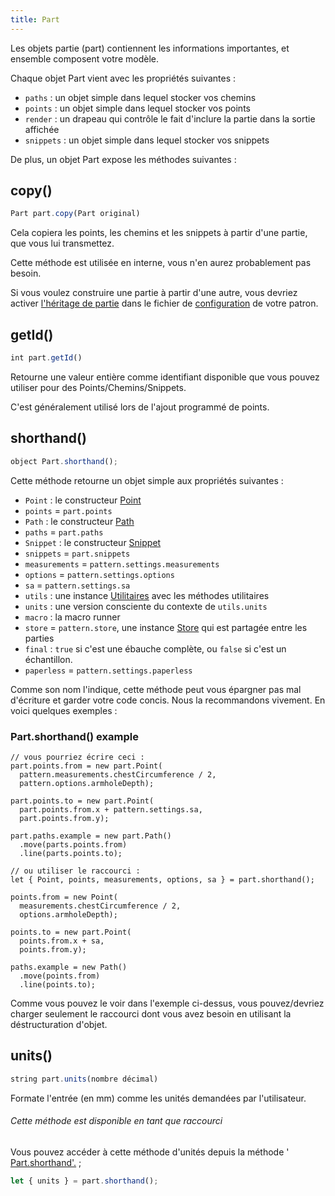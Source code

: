 ```yaml
---
title: Part
---
```


Les objets partie (part) contiennent les informations importantes, et ensemble composent votre modèle.

Chaque objet Part vient avec les propriétés suivantes :

- `paths` : un objet simple dans lequel stocker vos chemins
- `points` : un objet simple dans lequel stocker vos points
- `render` : un drapeau qui contrôle le fait d'inclure la partie dans la sortie affichée
- `snippets` : un objet simple dans lequel stocker vos snippets

De plus, un objet Part expose les méthodes suivantes :

## copy()

```js
Part part.copy(Part original)
```

Cela copiera les points, les chemins et les snippets à partir d'une partie, que vous lui transmettez.

<Note>

Cette méthode est utilisée en interne, vous n'en aurez probablement pas besoin.

Si vous voulez construire une partie à partir d'une autre, vous devriez activer [l'héritage de partie](/advanced/inject) dans le fichier de [configuration](../config) de votre patron.

</Note>

## getId()

```js
int part.getId()
```

Retourne une valeur entière comme identifiant disponible que vous pouvez utiliser pour des Points/Chemins/Snippets.

C'est généralement utilisé lors de l'ajout programmé de points.

## shorthand()

```js
object Part.shorthand();
```

Cette méthode retourne un objet simple aux propriétés suivantes :

- `Point` : le constructeur [Point](/api/point)
- `points` = `part.points`
- `Path` : le constructeur [Path](/api/path)
- `paths` = `part.paths`
- `Snippet` : le constructeur [Snippet](/api/snippet)
- `snippets` = `part.snippets`
- `measurements` = `pattern.settings.measurements`
- `options` = `pattern.settings.options`
- `sa` = `pattern.settings.sa`
- `utils` : une instance [Utilitaires](/api/utils) avec les méthodes utilitaires
- `units` : une version consciente du contexte de `utils.units`
- `macro` : la macro runner
- `store` = `pattern.store`, une instance [Store](/api/store) qui est partagée entre les parties
- `final` : `true` si c'est une ébauche complète, ou `false` si c'est un échantillon.
- `paperless` = `pattern.settings.paperless`

Comme son nom l'indique, cette méthode peut vous épargner pas mal d'écriture et garder votre code concis. Nous la recommandons vivement. En voici quelques exemples :

### Part.shorthand() example

```js{16}
// vous pourriez écrire ceci :
part.points.from = new part.Point(
  pattern.measurements.chestCircumference / 2, 
  pattern.options.armholeDepth);

part.points.to = new part.Point(
  part.points.from.x + pattern.settings.sa, 
  part.points.from.y);

part.paths.example = new part.Path()
  .move(parts.points.from)
  .line(parts.points.to);

// ou utiliser le raccourci :
let { Point, points, measurements, options, sa } = part.shorthand();

points.from = new Point(
  measurements.chestCircumference / 2, 
  options.armholeDepth);

points.to = new part.Point(
  points.from.x + sa, 
  points.from.y);

paths.example = new Path()
  .move(points.from)
  .line(points.to);
```

<Tip>

Comme vous pouvez le voir dans l'exemple ci-dessus, vous pouvez/devriez charger seulement le raccourci dont vous avez besoin en utilisant la déstructuration d'objet.

</Tip>

## units()

```js
string part.units(nombre décimal)
```

Formate l'entrée (en mm) comme les unités demandées par l'utilisateur.

<Tip>

###### Cette méthode est disponible en tant que raccourci

Vous pouvez accéder à cette méthode d'unités depuis la méthode ' [Part.shorthand'.](#shorthand) ;

```js
let { units } = part.shorthand();
```

</Tip>